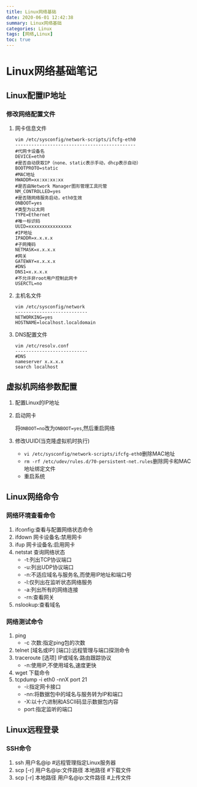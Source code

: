 ```yaml
---
title: Linux网络基础
date: 2020-06-01 12:42:38
summary: Linux网络基础
categories: Linux
tags: [网络,Linux]
toc: true
---
```


# Linux网络基础笔记

## Linux配置IP地址

### 修改网络配置文件

1. 网卡信息文件

   ```shell
   vim /etc/sysconfig/network-scripts/ifcfg-eth0
   ---------------------------------------------
   #代网卡设备名
   DEVICE=eth0
   #是否自动获取IP（none、static表示手动，dhcp表示自动）
   BOOTPROTO=static
   #MAC地址
   HWADDR=xx:xx:xx:xx
   #是否由Network Manager图形管理工具托管
   NM_CONTROLLED=yes
   #是否随网络服务启动，eth0生效
   ONBOOT=yes
   #类型为以太网
   TYPE=Ethernet
   #唯一标识码
   UUID=xxxxxxxxxxxxxxxx
   #IP地址
   IPADDR=x.x.x.x
   #子网掩码
   NETMASK=x.x.x.x
   #网关
   GATEWAY=x.x.x.x
   #DNS
   DNS1=x.x.x.x
   #不允许非root用户控制此网卡
   USERCTL=no
   ```
<!-- more -->
2. 主机名文件
   
   ```shell
   vim /etc/sysconfig/network
   ---------------------------
   NETWORKING=yes
   HOSTNAME=localhost.localdomain 
   ```
   
3. DNS配置文件

   ```shell
   vim /etc/resolv.conf
   ---------------------------
   #DNS
   nameserver x.x.x.x
   search localhost
   ```

## 虚拟机网络参数配置

1. 配置Linux的IP地址

2. 启动网卡

   将`ONBOOT=no`改为`ONBOOT=yes`,然后重启网络

3. 修改UUID(当克隆虚拟机时执行)

   - `vi /etc/sysconfig/network-scripts/ifcfg-eth0`删除MAC地址
   - `rm -rf /etc/udev/rules.d/70-persistent-net.rules`删除网卡和MAC地址绑定文件
   - 重启系统

## Linux网络命令

### 网络环境查看命令

1. ifconfig:查看与配置网络状态命令
2. ifdown 网卡设备名:禁用网卡
3. ifup 网卡设备名:启用网卡
4. netstat 查询网络状态
   - -t:列出TCP协议端口
   - -u:列出UDP协议端口
   - -n:不适应域名与服务名,而使用IP地址和端口号
   - -l:仅列出在监听状态网络服务
   - -a:列出所有的网络连接
   - -rn:查看网关
5. nslookup:查看域名

### 网络测试命令

1. ping
   - -c 次数:指定ping包的次数
2. telnet [域名或IP] [端口]:远程管理与端口探测命令
3. traceroute [选项] IP或域名:路由跟踪协议
   - -n:使用IP,不使用域名,速度更快
4. wget 下载命令
5. tcpdump -i eth0 -nnX port 21
   - -i:指定网卡接口
   - -nn:将数据包中的域名与服务转为IP和端口
   - -X:以十六进制和ASCII码显示数据包内容
   - port:指定监听的端口

## Linux远程登录

### SSH命令

1. ssh 用户名@ip  #远程管理指定Linux服务器
2. scp [-r] 用户名@ip:文件路径 本地路径   #下载文件
3. scp [-r] 本地路径 用户名@ip:文件路径   #上传文件